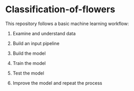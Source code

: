 # Classification-of-flowers

This repository follows a basic machine learning workflow:

1. Examine and understand data

2. Build an input pipeline

3. Build the model

4. Train the model

5. Test the model

6. Improve the model and repeat the process
